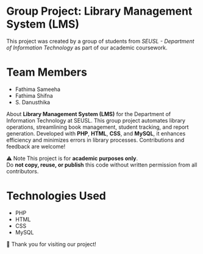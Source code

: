 # Group Project: Library Management System (LMS)

This project was created by a group of students from *SEUSL - Department of Information Technology* as part of our academic coursework.

# Team Members
- Fathima Sameeha  
- Fathima Shifna
- S. Danusthika

 About
**Library Management System (LMS)** for the Department of Information Technology at SEUSL.
This group project automates library operations, streamlining book management, student tracking, and report generation. Developed with **PHP**, **HTML**, **CSS**, and **MySQL**, it enhances efficiency and minimizes errors in library processes. Contributions and feedback are welcome!

 ⚠ Note
This project is for **academic purposes only**.  
Do **not copy, reuse, or publish** this code without written permission from all contributors.

# Technologies Used
- PHP  
- HTML  
- CSS  
- MySQL

📌 Thank you for visiting our project!
